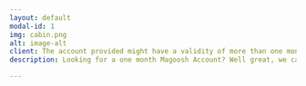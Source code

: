 ```yaml
---
layout: default
modal-id: 1
img: cabin.png
alt: image-alt
client: The account provided might have a validity of more than one month. If it is, we would be taking the account back after the one month period is over.
description: Looking for a one month Magoosh Account? Well great, we can provide you that for 29$.

---
```

